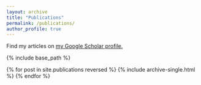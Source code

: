 ```yaml
---
layout: archive
title: "Publications"
permalink: /publications/
author_profile: true
---
```


<!-- {% if author.googlescholar %} -->
  Find my articles on <u><a href="https://scholar.google.com/citations?user=z0M1YNgAAAAJ&hl=en">my Google Scholar profile</a>.</u>
<!-- {% endif %} -->

{% include base_path %}

{% for post in site.publications reversed %}
  {% include archive-single.html %}
{% endfor %}

<!-- Thesis
==========

**Deformation of fire ant rafts under uniform flow**
* Ting-Ying Yu. Georgia Tech Research Option Undergraduate Thesis. 2021. 
<br>
<object data='/files/Undergraduate Research Thesis.pdf' width="700px" height="400px">
    <embed src='/files/Undergraduate Research Thesis.pdf'>
        <p>This browser does not support PDFs. Please download the PDF to view it: <a href='/files/Undergraduate Research Thesis.pdf'>Download PDF</a>.</p>
    </embed>
</object> -->
